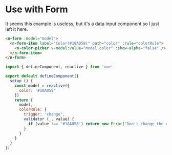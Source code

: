 # Use with Form

It seems this example is useless, but it's a data input component so I just left it here.

```html
<n-form :model="model">
  <n-form-item label="Color(#18A058)" path="color" :rule="colorRule">
    <n-color-picker v-model:value="model.color" :show-alpha="false" />
  </n-form-item>
</n-form>
```

```js
import { defineComponent, reactive } from 'vue'

export default defineComponent({
  setup () {
    const model = reactive({
      color: '#18A058'
    })
    return {
      model,
      colorRule: {
        trigger: 'change',
        validator (_, value) {
          if (value !== '#18A058') return new Error("Don't change the color")
        }
      }
    }
  }
})
```
